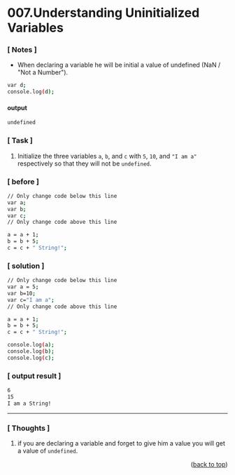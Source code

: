 <a name="topage"></a>

# 007.Understanding Uninitialized Variables

### [ Notes ]
  * When declaring a variable he will be initial a value of undefined (NaN / "Not a Number").

```sh
var d;
console.log(d);
```
#### output
```sh
undefined
```

### [ Task ]
  1. Initialize the three variables `a`, `b`, and `c` with `5`, `10`, and `"I am a"` respectively so that they will not be `undefined`.

### [ before ]

```sh
// Only change code below this line
var a;
var b;
var c;
// Only change code above this line

a = a + 1;
b = b + 5;
c = c + " String!";
```

### [ solution ]

```sh
// Only change code below this line
var a = 5;
var b=10;
var c="I am a";
// Only change code above this line

a = a + 1;
b = b + 5;
c = c + " String!";

console.log(a);
console.log(b);
console.log(c);
```

### [ output result ]

```sh
6
15
I am a String!
```

-----

### [ Thoughts ]

  1. if you are declaring a variable and forget to give him a value you will get a value of `undefined`.

<p align="right">(<a href="#topage">back to top</a>)</p>
<br/>
<br/>
